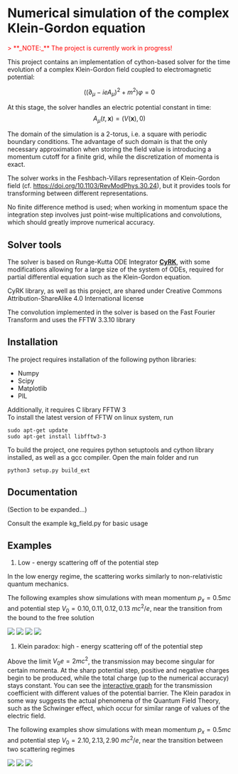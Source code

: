 # Numerical simulation of the complex Klein-Gordon equation

<span style="color:red"> 
> **_NOTE:_**  The project is currently work in progress!
</span>

This project contains an implementation of cython-based
solver for the time evolution of a complex Klein-Gordon field coupled to electromagnetic potential:

$$ \left( (\partial_\mu - ieA_\mu)^2 +m^2 \right) \varphi = 0 $$

At this stage, the solver handles an electric potential constant in time:
$$A_\mu (t,\mathbf{x}) = (V(\mathbf{x}),0)$$

The domain of the simulation is a 2-torus, i.e. a square with periodic boundary conditions. The advantage of such domain is that the only necessary approximation when storing the field value is introducing a momentum cutoff for a finite grid, while the discretization of momenta is exact.

The solver works in the Feshbach-Villars representation of Klein-Gordon field (cf. https://doi.org/10.1103/RevModPhys.30.24), but it provides tools for transforming between different representations.

No finite difference method is used; when working in momentum space the integration step involves just point-wise multiplications and convolutions, which should greatly improve numerical accuracy.

## Solver tools

The solver is based on Runge-Kutta ODE Integrator [**CyRK**](https://github.com/jrenaud90/CyRK), with some modifications allowing for a large size of the system of ODEs, required for partial differential equation such as the Klein-Gordon equation.

CyRK library, as well as this project, are shared under Creative Commons Attribution-ShareAlike 4.0 International license

The convolution implemented in the solver is based on the Fast Fourier Transform and uses the FFTW 3.3.10 library

## Installation

The project requires installation of the following python libraries:

- Numpy
- Scipy
- Matplotlib
- PIL

Additionally, it requires C library FFTW 3 \
To install the latest version of FFTW on linux system, run
```
sudo apt-get update
sudo apt-get install libfftw3-3 
```
To build the project, one requires
python setuptools and cython library installed, as well
as a gcc compiler.
Open the main folder and run
```
python3 setup.py build_ext
```

## Documentation

(Section to be expanded...)

Consult the example kg_field.py for basic usage

## Examples

1. Low - energy scattering off of the potential step

In the low energy regime, the scattering works similarly to non-relativistic quantum mechanics.

The following examples show simulations with mean momentum  $p_x = 0.5 mc$
and potential step $V_0 = 0.10,0.11,0.12,0.13 \ mc^2/e$,
near the transition from the bound to the free solution

 ![](./gifs/anim_pot0.10_mom0.25_d.gif)
 ![](./gifs/anim_pot0.11_mom0.25_d.gif)
 ![](./gifs/anim_pot0.12_mom0.25_d.gif)
 ![](./gifs/anim_pot0.13_mom0.25_d.gif)

1. Klein paradox: high - energy scattering off of the potential step

Above the limit $V_0 e = 2mc^2$, the transmission may become singular for certain momenta. At the sharp potential step, positive and negative charges begin to be produced, while the total charge (up to the numerical accuracy) stays constant.
You can see the [interactive graph](https://www.desmos.com/calculator/w4ljbuavg9) for the transmission coefficient with different values of the potential barrier.
The Klein paradox in some way suggests the actual phenomena of the Quantum Field Theory, such as the Schwinger effect, which occur for similar range of values of the electric field.

The following examples show simulations with mean momentum  $p_x = 0.5 mc$
and potential step $V_0 = 2.10,2.13,2.90 \ mc^2/e$,
near the transition between two scattering regimes

 ![](./gifs/anim_pot2.10_mom0.25_d.gif)
 ![](./gifs/anim_pot2.13_mom0.25_d.gif)
 ![](./gifs/anim_pot2.90_mom0.25_d.gif)
